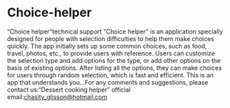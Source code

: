 # Choice-helper
“Choice helper”technical support
"Choice helper" is an application specially designed for people with selection difficulties to help them make choices quickly. The app initially sets up some common choices, such as food, travel, photos, etc., to provide users with reference. Users can customize the selection type and add options for the type, or add other options on the basis of existing options. After listing all the options, they can make choices for users through random selection, which is fast and efficient. This is an app that understands you…For any comments and suggestions, please contact us:“Dessert cooking helper” official email:chasity_glisson@hotmail.com
